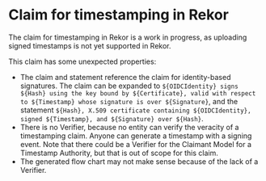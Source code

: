 # Claim for timestamping in Rekor

The claim for timestamping in Rekor is a work in progress, as uploading signed timestamps is not yet supported in Rekor.

This claim has some unexpected properties:

* The claim and statement reference the claim for identity-based signatures. The claim can be expanded to
`${OIDCIdentity} signs ${Hash} using the key bound by ${Certificate}, valid with respect to ${Timestamp} whose signature is over ${Signature}`, and the statement `${Hash}, X.509 certificate containing ${OIDCIdentity}, signed ${Timestamp}, and ${Signature} over ${Hash}`.
* There is no Verifier, because no entity can verify the veracity of a timestamping claim. Anyone can generate a timestamp with a signing event. Note that there could be a Verifier for the Claimant Model for a Timestamp Authority, but that is out of scope for this claim.
* The generated flow chart may not make sense because of the lack of a Verifier.
